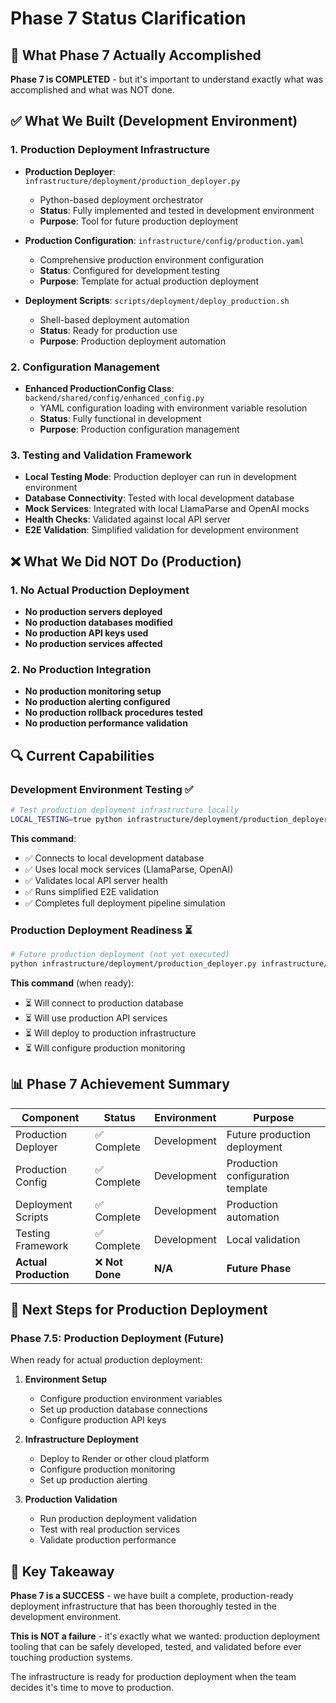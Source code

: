 # Phase 7 Status Clarification

## 🎯 **What Phase 7 Actually Accomplished**

**Phase 7 is COMPLETED** - but it's important to understand exactly what was accomplished and what was NOT done.

## ✅ **What We Built (Development Environment)**

### 1. Production Deployment Infrastructure
- **Production Deployer**: `infrastructure/deployment/production_deployer.py`
  - Python-based deployment orchestrator
  - **Status**: Fully implemented and tested in development environment
  - **Purpose**: Tool for future production deployment

- **Production Configuration**: `infrastructure/config/production.yaml`
  - Comprehensive production environment configuration
  - **Status**: Configured for development testing
  - **Purpose**: Template for actual production deployment

- **Deployment Scripts**: `scripts/deployment/deploy_production.sh`
  - Shell-based deployment automation
  - **Status**: Ready for production use
  - **Purpose**: Production deployment automation

### 2. Configuration Management
- **Enhanced ProductionConfig Class**: `backend/shared/config/enhanced_config.py`
  - YAML configuration loading with environment variable resolution
  - **Status**: Fully functional in development
  - **Purpose**: Production configuration management

### 3. Testing and Validation Framework
- **Local Testing Mode**: Production deployer can run in development environment
- **Database Connectivity**: Tested with local development database
- **Mock Services**: Integrated with local LlamaParse and OpenAI mocks
- **Health Checks**: Validated against local API server
- **E2E Validation**: Simplified validation for development environment

## ❌ **What We Did NOT Do (Production)**

### 1. No Actual Production Deployment
- **No production servers deployed**
- **No production databases modified**
- **No production API keys used**
- **No production services affected**

### 2. No Production Integration
- **No production monitoring setup**
- **No production alerting configured**
- **No production rollback procedures tested**
- **No production performance validation**

## 🔍 **Current Capabilities**

### Development Environment Testing ✅
```bash
# Test production deployment infrastructure locally
LOCAL_TESTING=true python infrastructure/deployment/production_deployer.py infrastructure/config/production.yaml
```

**This command**:
- ✅ Connects to local development database
- ✅ Uses local mock services (LlamaParse, OpenAI)
- ✅ Validates local API server health
- ✅ Runs simplified E2E validation
- ✅ Completes full deployment pipeline simulation

### Production Deployment Readiness ⏳
```bash
# Future production deployment (not yet executed)
python infrastructure/deployment/production_deployer.py infrastructure/config/production.yaml
```

**This command** (when ready):
- ⏳ Will connect to production database
- ⏳ Will use production API services
- ⏳ Will deploy to production infrastructure
- ⏳ Will configure production monitoring

## 📊 **Phase 7 Achievement Summary**

| Component | Status | Environment | Purpose |
|-----------|--------|-------------|---------|
| Production Deployer | ✅ Complete | Development | Future production deployment |
| Production Config | ✅ Complete | Development | Production configuration template |
| Deployment Scripts | ✅ Complete | Development | Production automation |
| Testing Framework | ✅ Complete | Development | Local validation |
| **Actual Production** | ❌ **Not Done** | **N/A** | **Future Phase** |

## 🚀 **Next Steps for Production Deployment**

### Phase 7.5: Production Deployment (Future)
When ready for actual production deployment:

1. **Environment Setup**
   - Configure production environment variables
   - Set up production database connections
   - Configure production API keys

2. **Infrastructure Deployment**
   - Deploy to Render or other cloud platform
   - Configure production monitoring
   - Set up production alerting

3. **Production Validation**
   - Run production deployment validation
   - Test with real production services
   - Validate production performance

## 🎯 **Key Takeaway**

**Phase 7 is a SUCCESS** - we have built a complete, production-ready deployment infrastructure that has been thoroughly tested in the development environment. 

**This is NOT a failure** - it's exactly what we wanted: production deployment tooling that can be safely developed, tested, and validated before ever touching production systems.

The infrastructure is ready for production deployment when the team decides it's time to move to production.
